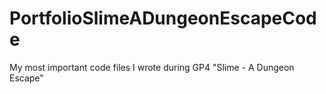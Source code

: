 # PortfolioSlimeADungeonEscapeCode
My most important code files I wrote during GP4 "Slime - A Dungeon Escape"
